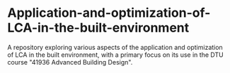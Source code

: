 # Application-and-optimization-of-LCA-in-the-built-environment
A repository exploring various aspects of the application and optimization of LCA in the built environment, with a primary focus on its use in the DTU course "41936 Advanced Building Design".
